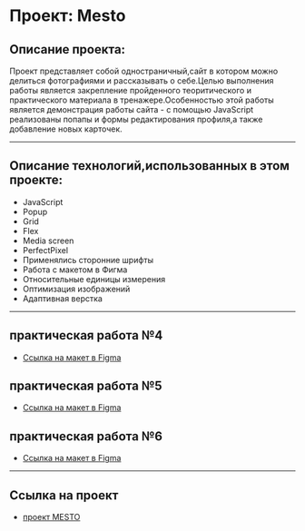 # Проект: Mesto

## Описание проекта:
Проект представляет собой одностраничный,сайт в котором можно делиться фотографиями и рассказывать о себе.Целью выполнения работы является закрепление пройденного теоритического и практического материала в тренажере.Особенностью этой работы является демонстрация работы сайта - с помощью JavaScript реализованы попапы и формы редактирования профиля,а также добавление новых карточек.

----------------------

## Описание технологий,использованных в этом проекте:
* JavaScript
* Popup
* Grid
* Flex
* Media screen
* PerfectPixel
* Применялись сторонние шрифты
* Работа с макетом в Фигма
* Относительные единицы измерения
* Оптимизация изображений
* Адаптивная верстка
-----------------------
## практическая работа №4

* [Ссылка на макет в Figma](https://www.figma.com/file/2cn9N9jSkmxD84oJik7xL7/JavaScript.-Sprint-4?node-id=0%3A1)

## практическая работа №5

* [Ссылка на макет в Figma](https://www.figma.com/file/bjyvbKKJN2naO0ucURl2Z0/JavaScript.-Sprint-5?node-id=0%3A1&t=AM8MI3CGTzPeXyB0-0)

## практическая работа №6

* [Ссылка на макет в Figma](https://www.figma.com/file/kRVLKwYG3d1HGLvh7JFWRT/JavaScript.-Sprint-6?node-id=0%3A1&t=QqcnreqERHOB3Gx2-0)

---------------------------------
## Ссылка на проект
* [проект MESTO](https://macintosh689.github.io/mesto/)
